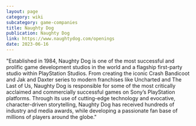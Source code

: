 ```yaml
---
layout: page
category: wiki
subcategory: game-companies
title: Naughty Dog
publication: Naughty Dog
link: https://www.naughtydog.com/openings
date: 2023-06-16
---
```


"Established in 1984, Naughty Dog is one of the most successful and prolific game development studios in the world and a flagship first-party studio within PlayStation Studios. From creating the iconic Crash Bandicoot and Jak and Daxter series to modern franchises like Uncharted and The Last of Us, Naughty Dog is responsible for some of the most critically acclaimed and commercially successful games on Sony’s PlayStation platforms. Through its use of cutting-edge technology and evocative, character-driven storytelling, Naughty Dog has received hundreds of industry and media awards, while developing a passionate fan base of millions of players around the globe."
